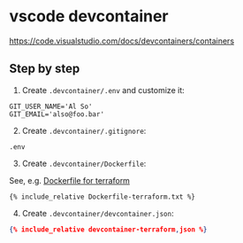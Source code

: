 # vscode devcontainer

https://code.visualstudio.com/docs/devcontainers/containers

## Step by step

1. Create `.devcontainer/.env` and customize it:

```
GIT_USER_NAME='Al So'
GIT_EMAIL='also@foo.bar'
```

2. Create `.devcontainer/.gitignore`:
```
.env
```

3. Create `.devcontainer/Dockerfile`:

See, e.g. [Dockerfile for terraform](./Dockerfile-terraform.txt)
```
{% include_relative Dockerfile-terraform.txt %}
```

4. Create `.devcontainer/devcontainer.json`:
```json
{% include_relative devcontainer-terraform,json %}
```
